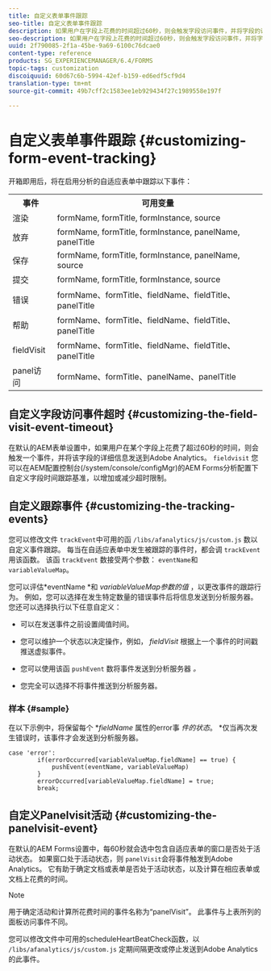 ```yaml
---
title: 自定义表单事件跟踪
seo-title: 自定义表单事件跟踪
description: 如果用户在字段上花费的时间超过60秒，则会触发字段访问事件，并将字段的详细信息发送到Adobe SiteCatalyst。
seo-description: 如果用户在字段上花费的时间超过60秒，则会触发字段访问事件，并将字段的详细信息发送到Adobe SiteCatalyst。
uuid: 2f790085-2f1a-45be-9a69-6100c76dcae0
content-type: reference
products: SG_EXPERIENCEMANAGER/6.4/FORMS
topic-tags: customization
discoiquuid: 60d67c6b-5994-42ef-b159-ed6edf5cf9d4
translation-type: tm+mt
source-git-commit: 49b7cff2c1583ee1eb929434f27c1989558e197f

---
```



# 自定义表单事件跟踪 {#customizing-form-event-tracking}

开箱即用后，将在启用分析的自适应表单中跟踪以下事件：

<table> 
 <tbody> 
  <tr> 
   <th>事件</th> 
   <th>可用变量</th> 
  </tr> 
  <tr> 
   <td>渲染</td> 
   <td>formName, formTitle, formInstance, source</td> 
  </tr> 
  <tr> 
   <td>放弃</td> 
   <td>formName, formTitle, formInstance, panelName, panelTitle</td> 
  </tr> 
  <tr> 
   <td>保存</td> 
   <td>formName, formTitle, formInstance, panelName, source</td> 
  </tr> 
  <tr> 
   <td>提交</td> 
   <td>formName, formTitle, formInstance, source</td> 
  </tr> 
  <tr> 
   <td>错误</td> 
   <td>formName、formTitle、fieldName、fieldTitle、panelTitle</td> 
  </tr> 
  <tr> 
   <td>帮助</td> 
   <td>formName、formTitle、fieldName、fieldTitle、panelTitle</td> 
  </tr> 
  <tr> 
   <td>fieldVisit</td> 
   <td>formName、formTitle、fieldName、fieldTitle、panelTitle<br /> </td> 
  </tr> 
  <tr> 
   <td>panel访问</td> 
   <td>formName、formTitle、panelName、panelTitle</td> 
  </tr> 
 </tbody> 
</table>

## 自定义字段访问事件超时 {#customizing-the-field-visit-event-timeout}

在默认的AEM表单设置中，如果用户在某个字段上花费了超过60秒的时间，则会触发一个事件，并将该字段的详细信息发送到Adobe Analytics。 `fieldvisit` 您可以在AEM配置控制台(/system/console/configMgr)的AEM Forms分析配置下自定义字段时间跟踪基准，以增加或减少超时限制。

## 自定义跟踪事件 {#customizing-the-tracking-events}

您可以修改文件 `trackEvent`中可用的函 `/libs/afanalytics/js/custom.js` 数以自定义事件跟踪。 每当在自适应表单中发生被跟踪的事件时，都会调 `trackEvent`用该函数。 该函 `trackEvent` 数接受两个参数： `eventName`和 `variableValueMap`。

您可以评估*eventName *和 *variableValueMap参数的值* ，以更改事件的跟踪行为。 例如，您可以选择在发生特定数量的错误事件后将信息发送到分析服务器。 您还可以选择执行以下任意自定义：

* 可以在发送事件之前设置阈值时间。
* 您可以维护一个状态以决定操作，例如， *fieldVisit* 根据上一个事件的时间戳推送虚拟事件。
* 您可以使用该函 `pushEvent` 数将事件发送到分析服务器 *。*

* 您完全可以选择不将事件推送到分析服务器。

### 样本 {#sample}

在以下示例中，将保留每个 **fieldName* 属性的error事 *件的状态*。 *仅当再次发生错误时，该事件才会发送到分析服务器。

```
case 'error':
        if(errorOccurred[variableValueMap.fieldName] == true) {
            pushEvent(eventName, variableValueMap)
        }
        errorOccurred[variableValueMap.fieldName] = true;
        break;
```

## 自定义Panelvisit活动 {#customizing-the-panelvisit-event}

在默认的AEM Forms设置中，每60秒就会选中包含自适应表单的窗口是否处于活动状态。 如果窗口处于活动状态，则 `panelVisit`会将事件触发到Adobe Analytics。 它有助于确定文档或表单是否处于活动状态，以及计算在相应表单或文档上花费的时间。

>[!NOTE]
>
>用于确定活动和计算所花费时间的事件名称为“panelVisit”。 此事件与上表所列的面板访问事件不同。

您可以修改文件中可用的scheduleHeartBeatCheck函数，以 `/libs/afanalytics/js/custom.js` 定期间隔更改或停止发送到Adobe Analytics的此事件。

